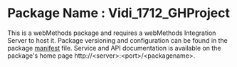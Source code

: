 # Package Name : Vidi_1712_GHProject
This is a webMethods package and requires a webMethods Integration Server to host it. Package versioning and configuration can be found in the package [manifest](./Vidi_1712_GHProject/manifest.v3) file. Service and API documentation is available on the package's home page http://&lt;server&gt;:&lt;port&gt;/&lt;packagename>.